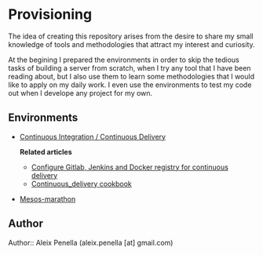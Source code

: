 # Provisioning
The idea of creating this repository arises from the desire to share my small knowledge of tools and methodologies that attract my interest and curiosity.

At the begining I prepared the environments in order to skip the tedious tasks of building a server from scratch, when I try any tool that I have been reading about, but I also use them to learn some methodologies that I would like to apply on my daily work. I even use the environments to test my code out when I develope any project for my own.

## Environments
- [Continuous Integration / Continuous Delivery](continuous_delivery/README.md)

  **Related articles**
  - [Configure Gitlab, Jenkins and Docker registry for continuous delivery](continuous_delivery/docs/configure_gitlab_jenkins_docker-registry_cd.md)
  - [Continuous_delivery cookbook](continuous_delivery/docs/cookbook.md)
- [Mesos-marathon](mesos-marathon/README.md)

## Author
Author:: Aleix Penella (aleix.penella [at] gmail.com)
